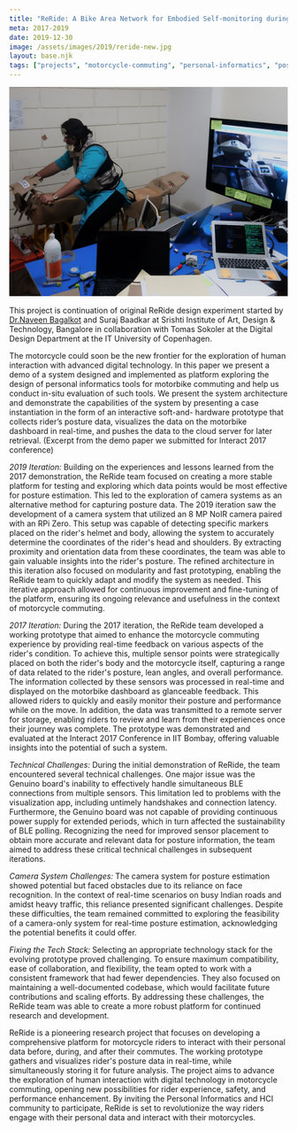 ```yaml
---
title: "ReRide: A Bike Area Network for Embodied Self-monitoring during Motorbike Commute"
meta: 2017-2019
date: 2019-12-30
image: /assets/images/2019/reride-new.jpg
layout: base.njk
tags: ["projects", "motorcycle-commuting", "personal-informatics", "posture-tracking", "real-time-feedback", "digital-technology", "modular-architecture", "rider-safety", "sensor-integration", "hci", "interactive-dashboard", "in-situ-evaluation", "data-visualization", "cloud-storage", "camera-system", "human-computer-interaction", "motorbike-dashboard", "body-posture-data", "modular-prototyping", "real-time-posture-estimation", "road-safety", "marker-tracking", "iterative-design", "sensor-challenges", "technology-stack", "ble-limitations", "helmet-tracking", "performance-enhancement", "rider-experience", "personal-data", "soft-hardware-integration"]
--- 
```


<img src="/assets/images/2019/reride-new.jpg"/>

This project is continuation of original ReRide design experiment started by [Dr.Naveen Bagalkot](/mentors/naveen-bagalkot/) and Suraj Baadkar at Srishti Institute of Art, Design & Technology, Bangalore in collaboration with Tomas Sokoler at the Digital Design Department at the IT University of Copenhagen.

The motorcycle could soon be the new frontier for the exploration of human interaction with advanced digital technology. In this paper we present a demo of a system designed and implemented as platform exploring the design of personal informatics tools for motorbike commuting and help us conduct in-situ evaluation of such tools. We present the system architecture and demonstrate the capabilities of the system by presenting a case instantiation in the form of an interactive soft-and- hardware prototype that collects rider’s posture data, visualizes the data on the motorbike dashboard in real-time, and pushes the data to the cloud server for later retrieval. (Excerpt from the demo paper we submitted for Interact 2017 conference)

_2019 Iteration:_ Building on the experiences and lessons learned from the 2017 demonstration, the ReRide team focused on creating a more stable platform for testing and exploring which data points would be most effective for posture estimation. This led to the exploration of camera systems as an alternative method for capturing posture data. The 2019 iteration saw the development of a camera system that utilized an 8 MP NoIR camera paired with an RPi Zero. This setup was capable of detecting specific markers placed on the rider's helmet and body, allowing the system to accurately determine the coordinates of the rider's head and shoulders. By extracting proximity and orientation data from these coordinates, the team was able to gain valuable insights into the rider's posture. The refined architecture in this iteration also focused on modularity and fast prototyping, enabling the ReRide team to quickly adapt and modify the system as needed. This iterative approach allowed for continuous improvement and fine-tuning of the platform, ensuring its ongoing relevance and usefulness in the context of motorcycle commuting.

_2017 Iteration:_ During the 2017 iteration, the ReRide team developed a working prototype that aimed to enhance the motorcycle commuting experience by providing real-time feedback on various aspects of the rider's condition. To achieve this, multiple sensor points were strategically placed on both the rider's body and the motorcycle itself, capturing a range of data related to the rider's posture, lean angles, and overall performance. The information collected by these sensors was processed in real-time and displayed on the motorbike dashboard as glanceable feedback. This allowed riders to quickly and easily monitor their posture and performance while on the move. In addition, the data was transmitted to a remote server for storage, enabling riders to review and learn from their experiences once their journey was complete. The prototype was demonstrated and evaluated at the Interact 2017 Conference in IIT Bombay, offering valuable insights into the potential of such a system.

_Technical Challenges:_ During the initial demonstration of ReRide, the team encountered several technical challenges. One major issue was the Genuino board's inability to effectively handle simultaneous BLE connections from multiple sensors. This limitation led to problems with the visualization app, including untimely handshakes and connection latency. Furthermore, the Genuino board was not capable of providing continuous power supply for extended periods, which in turn affected the sustainability of BLE polling. Recognizing the need for improved sensor placement to obtain more accurate and relevant data for posture information, the team aimed to address these critical technical challenges in subsequent iterations.

_Camera System Challenges:_ The camera system for posture estimation showed potential but faced obstacles due to its reliance on face recognition. In the context of real-time scenarios on busy Indian roads and amidst heavy traffic, this reliance presented significant challenges. Despite these difficulties, the team remained committed to exploring the feasibility of a camera-only system for real-time posture estimation, acknowledging the potential benefits it could offer.

_Fixing the Tech Stack:_ Selecting an appropriate technology stack for the evolving prototype proved challenging. To ensure maximum compatibility, ease of collaboration, and flexibility, the team opted to work with a consistent framework that had fewer dependencies. They also focused on maintaining a well-documented codebase, which would facilitate future contributions and scaling efforts. By addressing these challenges, the ReRide team was able to create a more robust platform for continued research and development.

ReRide is a pioneering research project that focuses on developing a comprehensive platform for motorcycle riders to interact with their personal data before, during, and after their commutes. The working prototype gathers and visualizes rider's posture data in real-time, while simultaneously storing it for future analysis. The project aims to advance the exploration of human interaction with digital technology in motorcycle commuting, opening new possibilities for rider experience, safety, and performance enhancement. By inviting the Personal Informatics and HCI community to participate, ReRide is set to revolutionize the way riders engage with their personal data and interact with their motorcycles.
